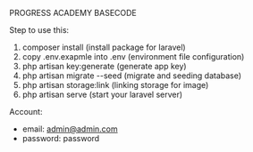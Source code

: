 PROGRESS ACADEMY BASECODE

Step to use this:
1. composer install (install package for laravel)
2. copy .env.exapmle into .env (environment file configuration)
3. php artisan key:generate (generate app key)
4. php artisan migrate --seed (migrate and seeding database)
5. php artisan storage:link (linking storage for image)
6. php artisan serve (start your laravel server)

Account:
- email: admin@admin.com
- password: password
